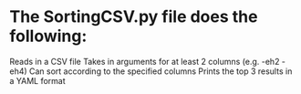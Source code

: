 # The SortingCSV.py file does the following:
Reads in a CSV file
Takes in arguments for at least 2 columns (e.g. -eh2 -eh4)
Can sort according to the specified columns
Prints the top 3 results in a YAML format
